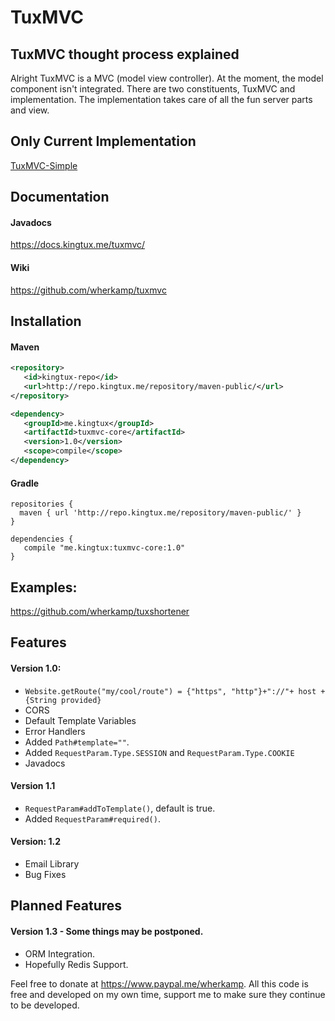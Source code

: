 # TuxMVC

## TuxMVC thought process explained
Alright TuxMVC is a MVC (model view controller). At the moment, the model component isn't integrated. There are two constituents, TuxMVC and implementation. The implementation takes care of all the fun server parts and view. 

## Only Current Implementation
[TuxMVC-Simple](https://github.com/wherkamp/tuxmvc-simple)

## Documentation
#### Javadocs
https://docs.kingtux.me/tuxmvc/
#### Wiki
https://github.com/wherkamp/tuxmvc

## Installation
#### Maven
```xml
<repository>
   <id>kingtux-repo</id>
   <url>http://repo.kingtux.me/repository/maven-public/</url>
</repository>

<dependency>
   <groupId>me.kingtux</groupId>
   <artifactId>tuxmvc-core</artifactId>
   <version>1.0</version>
   <scope>compile</scope>
</dependency>
```
#### Gradle
```
repositories {
  maven { url 'http://repo.kingtux.me/repository/maven-public/' }
}

dependencies {
   compile "me.kingtux:tuxmvc-core:1.0"
}
```
## Examples:
https://github.com/wherkamp/tuxshortener

## Features
#### Version 1.0:
- `Website.getRoute("my/cool/route") = {"https", "http"}+"://"+ host + {String provided}`
- CORS
- Default Template Variables
- Error Handlers
- Added `Path#template=""`.
- Added `RequestParam.Type.SESSION` and `RequestParam.Type.COOKIE`
- Javadocs
#### Version 1.1
- `RequestParam#addToTemplate()`, default is true.
- Added `RequestParam#required()`.
#### Version: 1.2
- Email Library
- Bug Fixes

## Planned Features 
#### Version 1.3 - Some things may be postponed.
- ORM Integration.
- Hopefully Redis Support.

Feel free to donate at https://www.paypal.me/wherkamp. All this code is free and developed on my own time, support me to make sure they continue to be developed.
